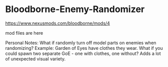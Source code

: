 # Bloodborne-Enemy-Randomizer

https://www.nexusmods.com/bloodborne/mods/4

mod files are here

Personal Notes:
What if randomly turn off model parts on enemies when randomizing?  Example: Garden of Eyes have clothes they wear.  What if you could spawn two separate GoE - one with clothes, one without?  Adds a lot of unexpected visual variety.  
